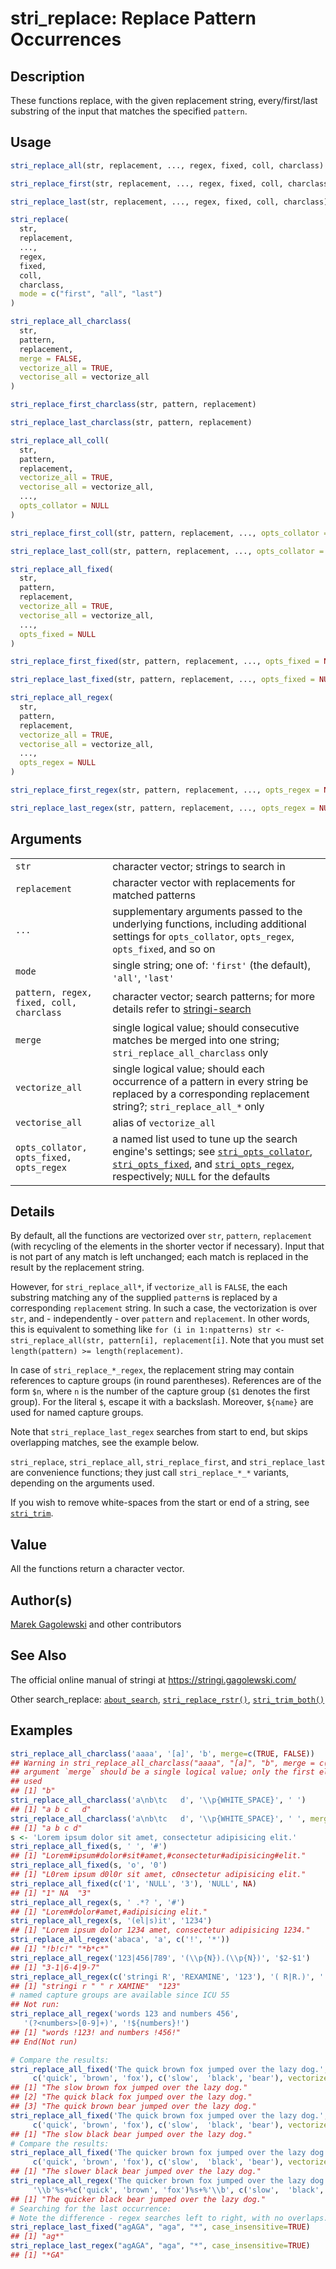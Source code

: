 # stri\_replace: Replace Pattern Occurrences

## Description

These functions replace, with the given replacement string, every/first/last substring of the input that matches the specified `pattern`.

## Usage

```r
stri_replace_all(str, replacement, ..., regex, fixed, coll, charclass)

stri_replace_first(str, replacement, ..., regex, fixed, coll, charclass)

stri_replace_last(str, replacement, ..., regex, fixed, coll, charclass)

stri_replace(
  str,
  replacement,
  ...,
  regex,
  fixed,
  coll,
  charclass,
  mode = c("first", "all", "last")
)

stri_replace_all_charclass(
  str,
  pattern,
  replacement,
  merge = FALSE,
  vectorize_all = TRUE,
  vectorise_all = vectorize_all
)

stri_replace_first_charclass(str, pattern, replacement)

stri_replace_last_charclass(str, pattern, replacement)

stri_replace_all_coll(
  str,
  pattern,
  replacement,
  vectorize_all = TRUE,
  vectorise_all = vectorize_all,
  ...,
  opts_collator = NULL
)

stri_replace_first_coll(str, pattern, replacement, ..., opts_collator = NULL)

stri_replace_last_coll(str, pattern, replacement, ..., opts_collator = NULL)

stri_replace_all_fixed(
  str,
  pattern,
  replacement,
  vectorize_all = TRUE,
  vectorise_all = vectorize_all,
  ...,
  opts_fixed = NULL
)

stri_replace_first_fixed(str, pattern, replacement, ..., opts_fixed = NULL)

stri_replace_last_fixed(str, pattern, replacement, ..., opts_fixed = NULL)

stri_replace_all_regex(
  str,
  pattern,
  replacement,
  vectorize_all = TRUE,
  vectorise_all = vectorize_all,
  ...,
  opts_regex = NULL
)

stri_replace_first_regex(str, pattern, replacement, ..., opts_regex = NULL)

stri_replace_last_regex(str, pattern, replacement, ..., opts_regex = NULL)
```

## Arguments

|                                          |                                                                                                                                                                                                                                            |
|------------------------------------------|--------------------------------------------------------------------------------------------------------------------------------------------------------------------------------------------------------------------------------------------|
| `str`                                    | character vector; strings to search in                                                                                                                                                                                                     |
| `replacement`                            | character vector with replacements for matched patterns                                                                                                                                                                                    |
| `...`                                    | supplementary arguments passed to the underlying functions, including additional settings for `opts_collator`, `opts_regex`, `opts_fixed`, and so on                                                                                       |
| `mode`                                   | single string; one of: `'first'` (the default), `'all'`, `'last'`                                                                                                                                                                          |
| `pattern, regex, fixed, coll, charclass` | character vector; search patterns; for more details refer to [stringi-search](about_search.md)                                                                                                                                             |
| `merge`                                  | single logical value; should consecutive matches be merged into one string; `stri_replace_all_charclass` only                                                                                                                              |
| `vectorize_all`                          | single logical value; should each occurrence of a pattern in every string be replaced by a corresponding replacement string?; `stri_replace_all_*` only                                                                                    |
| `vectorise_all`                          | alias of `vectorize_all`                                                                                                                                                                                                                   |
| `opts_collator, opts_fixed, opts_regex`  | a named list used to tune up the search engine\'s settings; see [`stri_opts_collator`](stri_opts_collator.md), [`stri_opts_fixed`](stri_opts_fixed.md), and [`stri_opts_regex`](stri_opts_regex.md), respectively; `NULL` for the defaults |

## Details

By default, all the functions are vectorized over `str`, `pattern`, `replacement` (with recycling of the elements in the shorter vector if necessary). Input that is not part of any match is left unchanged; each match is replaced in the result by the replacement string.

However, for `stri_replace_all*`, if `vectorize_all` is `FALSE`, the each substring matching any of the supplied `pattern`s is replaced by a corresponding `replacement` string. In such a case, the vectorization is over `str`, and - independently - over `pattern` and `replacement`. In other words, this is equivalent to something like `for (i in 1:npatterns) str <- stri_replace_all(str, pattern[i], replacement[i]`. Note that you must set `length(pattern) >= length(replacement)`.

In case of `stri_replace_*_regex`, the replacement string may contain references to capture groups (in round parentheses). References are of the form `$n`, where `n` is the number of the capture group (`$1` denotes the first group). For the literal `$`, escape it with a backslash. Moreover, `${name}` are used for named capture groups.

Note that `stri_replace_last_regex` searches from start to end, but skips overlapping matches, see the example below.

`stri_replace`, `stri_replace_all`, `stri_replace_first`, and `stri_replace_last` are convenience functions; they just call `stri_replace_*_*` variants, depending on the arguments used.

If you wish to remove white-spaces from the start or end of a string, see [`stri_trim`](stri_trim.md).

## Value

All the functions return a character vector.

## Author(s)

[Marek Gagolewski](https://www.gagolewski.com/) and other contributors

## See Also

The official online manual of <span class="pkg">stringi</span> at <https://stringi.gagolewski.com/>

Other search\_replace: [`about_search`](about_search.md), [`stri_replace_rstr()`](stri_replace_rstr.md), [`stri_trim_both()`](stri_trim.md)

## Examples




```r
stri_replace_all_charclass('aaaa', '[a]', 'b', merge=c(TRUE, FALSE))
## Warning in stri_replace_all_charclass("aaaa", "[a]", "b", merge = c(TRUE, :
## argument `merge` should be a single logical value; only the first element is
## used
## [1] "b"
stri_replace_all_charclass('a\nb\tc   d', '\\p{WHITE_SPACE}', ' ')
## [1] "a b c   d"
stri_replace_all_charclass('a\nb\tc   d', '\\p{WHITE_SPACE}', ' ', merge=TRUE)
## [1] "a b c d"
s <- 'Lorem ipsum dolor sit amet, consectetur adipisicing elit.'
stri_replace_all_fixed(s, ' ', '#')
## [1] "Lorem#ipsum#dolor#sit#amet,#consectetur#adipisicing#elit."
stri_replace_all_fixed(s, 'o', '0')
## [1] "L0rem ipsum d0l0r sit amet, c0nsectetur adipisicing elit."
stri_replace_all_fixed(c('1', 'NULL', '3'), 'NULL', NA)
## [1] "1" NA  "3"
stri_replace_all_regex(s, ' .*? ', '#')
## [1] "Lorem#dolor#amet,#adipisicing elit."
stri_replace_all_regex(s, '(el|s)it', '1234')
## [1] "Lorem ipsum dolor 1234 amet, consectetur adipisicing 1234."
stri_replace_all_regex('abaca', 'a', c('!', '*'))
## [1] "!b!c!" "*b*c*"
stri_replace_all_regex('123|456|789', '(\\p{N}).(\\p{N})', '$2-$1')
## [1] "3-1|6-4|9-7"
stri_replace_all_regex(c('stringi R', 'REXAMINE', '123'), '( R|R.)', ' r ')
## [1] "stringi r " " r XAMINE"  "123"
# named capture groups are available since ICU 55
## Not run: 
stri_replace_all_regex('words 123 and numbers 456',
   '(?<numbers>[0-9]+)', '!${numbers}!')
## [1] "words !123! and numbers !456!"
## End(Not run)

# Compare the results:
stri_replace_all_fixed('The quick brown fox jumped over the lazy dog.',
     c('quick', 'brown', 'fox'), c('slow',  'black', 'bear'), vectorize_all=TRUE)
## [1] "The slow brown fox jumped over the lazy dog."  
## [2] "The quick black fox jumped over the lazy dog." 
## [3] "The quick brown bear jumped over the lazy dog."
stri_replace_all_fixed('The quick brown fox jumped over the lazy dog.',
     c('quick', 'brown', 'fox'), c('slow',  'black', 'bear'), vectorize_all=FALSE)
## [1] "The slow black bear jumped over the lazy dog."
# Compare the results:
stri_replace_all_fixed('The quicker brown fox jumped over the lazy dog.',
     c('quick', 'brown', 'fox'), c('slow',  'black', 'bear'), vectorize_all=FALSE)
## [1] "The slower black bear jumped over the lazy dog."
stri_replace_all_regex('The quicker brown fox jumped over the lazy dog.',
     '\\b'%s+%c('quick', 'brown', 'fox')%s+%'\\b', c('slow',  'black', 'bear'), vectorize_all=FALSE)
## [1] "The quicker black bear jumped over the lazy dog."
# Searching for the last occurrence:
# Note the difference - regex searches left to right, with no overlaps.
stri_replace_last_fixed("agAGA", "aga", "*", case_insensitive=TRUE)
## [1] "ag*"
stri_replace_last_regex("agAGA", "aga", "*", case_insensitive=TRUE)
## [1] "*GA"
```
